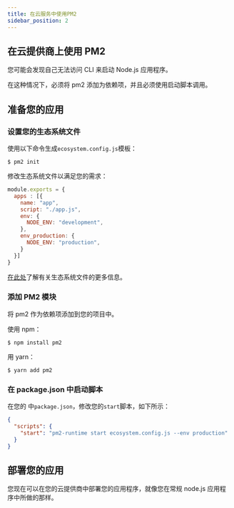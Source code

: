 ```yaml
---
title: 在云服务中使用PM2
sidebar_position: 2
---
```


## 在云提供商上使用 PM2

您可能会发现自己无法访问 CLI 来启动 Node.js 应用程序。

在这种情况下，必须将 pm2 添加为依赖项，并且必须使用启动脚本调用。

## 准备您的应用

### 设置您的生态系统文件

使用以下命令生成`ecosystem.config.js`模板：

```
$ pm2 init
```

修改生态系统文件以满足您的需求：

```js
module.exports = {
  apps : [{
    name: "app",
    script: "./app.js",
    env: {
      NODE_ENV: "development",
    },
    env_production: {
      NODE_ENV: "production",
    }
  }]
}
```

[在此处](../general/configuration-file.md)了解有关生态系统文件的更多信息。

### 添加 PM2 模块

将 pm2 作为依赖项添加到您的项目中。

使用 npm：

```
$ npm install pm2
```

用 yarn：

```
$ yarn add pm2
```

### 在 package.json 中启动脚本

在您的 中`package.json`，修改您的`start`脚本，如下所示：

```json
{
  "scripts": {
    "start": "pm2-runtime start ecosystem.config.js --env production"
  }
}
```

## 部署您的应用

您现在可以在您的云提供商中部署您的应用程序，就像您在常规 node.js 应用程序中所做的那样。